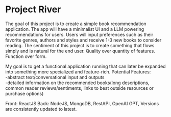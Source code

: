 ﻿# Project River
The goal of this project is to create a simple book recommendation application. The app will have a minimalist UI and a LLM powering recommendations for users. 
Users will input preferences such as their favorite genres, authors and styles and receive 1-3 new books to consider reading.
The sentiment of this project is to create something that flows simply and is natural for the end user. Quality over quantity of features.
Function over form.

My goal is to get a functional application running that can later be expanded into something more specialized and feature-rich.
Potential Features:  
-abstract text/conversational input and outputs  
-detailed information on the recommended books(long descriptions, common reader reviews/sentiments, links to best outside resources or purchase options)  


Front: ReactJS
Back: NodeJS, MongoDB, RestAPI, OpenAI GPT,
Versions are consistently updated to latest.
